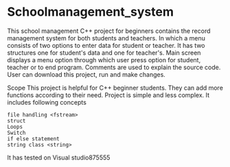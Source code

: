 # Schoolmanagement_system
This school management C++ project for beginners contains the record management system for both students and teachers. In which a menu consists of two options to enter data for student or teacher. It has two structures one for student's data and one for teacher's. Main screen displays a menu option through which user press option for student, teacher or to end program. Comments are used to explain the source code. User can download this project, run and make changes.

Scope
This project is helpful for C++ beginner students. They can add more functions according to their need. Project is simple and less complex.
It includes following concepts

    file handling <fstream>
    struct
    Loops
    Switch
    if else statement
    string class <string>

It has tested on Visual studio875555
